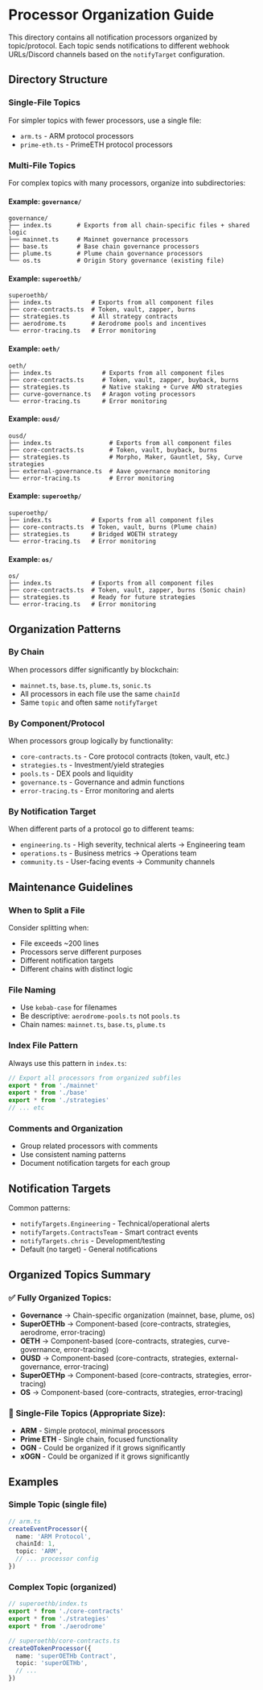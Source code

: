 # Processor Organization Guide

This directory contains all notification processors organized by topic/protocol. Each topic sends notifications to different webhook URLs/Discord channels based on the `notifyTarget` configuration.

## Directory Structure

### Single-File Topics

For simpler topics with fewer processors, use a single file:

- `arm.ts` - ARM protocol processors
- `prime-eth.ts` - PrimeETH protocol processors

### Multi-File Topics

For complex topics with many processors, organize into subdirectories:

#### Example: `governance/`

```
governance/
├── index.ts       # Exports from all chain-specific files + shared logic
├── mainnet.ts     # Mainnet governance processors
├── base.ts        # Base chain governance processors
├── plume.ts       # Plume chain governance processors
└── os.ts          # Origin Story governance (existing file)
```

#### Example: `superoethb/`

```
superoethb/
├── index.ts           # Exports from all component files
├── core-contracts.ts  # Token, vault, zapper, burns
├── strategies.ts      # All strategy contracts
├── aerodrome.ts       # Aerodrome pools and incentives
└── error-tracing.ts   # Error monitoring
```

#### Example: `oeth/`

```
oeth/
├── index.ts              # Exports from all component files
├── core-contracts.ts     # Token, vault, zapper, buyback, burns
├── strategies.ts         # Native staking + Curve AMO strategies
├── curve-governance.ts   # Aragon voting processors
└── error-tracing.ts      # Error monitoring
```

#### Example: `ousd/`

```
ousd/
├── index.ts                # Exports from all component files
├── core-contracts.ts       # Token, vault, buyback, burns
├── strategies.ts           # Morpho, Maker, Gauntlet, Sky, Curve strategies
├── external-governance.ts  # Aave governance monitoring
└── error-tracing.ts        # Error monitoring
```

#### Example: `superoethp/`

```
superoethp/
├── index.ts           # Exports from all component files
├── core-contracts.ts  # Token, vault, burns (Plume chain)
├── strategies.ts      # Bridged WOETH strategy
└── error-tracing.ts   # Error monitoring
```

#### Example: `os/`

```
os/
├── index.ts           # Exports from all component files
├── core-contracts.ts  # Token, vault, zapper, burns (Sonic chain)
├── strategies.ts      # Ready for future strategies
└── error-tracing.ts   # Error monitoring
```

## Organization Patterns

### By Chain

When processors differ significantly by blockchain:

- `mainnet.ts`, `base.ts`, `plume.ts`, `sonic.ts`
- All processors in each file use the same `chainId`
- Same `topic` and often same `notifyTarget`

### By Component/Protocol

When processors group logically by functionality:

- `core-contracts.ts` - Core protocol contracts (token, vault, etc.)
- `strategies.ts` - Investment/yield strategies
- `pools.ts` - DEX pools and liquidity
- `governance.ts` - Governance and admin functions
- `error-tracing.ts` - Error monitoring and alerts

### By Notification Target

When different parts of a protocol go to different teams:

- `engineering.ts` - High severity, technical alerts → Engineering team
- `operations.ts` - Business metrics → Operations team
- `community.ts` - User-facing events → Community channels

## Maintenance Guidelines

### When to Split a File

Consider splitting when:

- File exceeds ~200 lines
- Processors serve different purposes
- Different notification targets
- Different chains with distinct logic

### File Naming

- Use `kebab-case` for filenames
- Be descriptive: `aerodrome-pools.ts` not `pools.ts`
- Chain names: `mainnet.ts`, `base.ts`, `plume.ts`

### Index File Pattern

Always use this pattern in `index.ts`:

```typescript
// Export all processors from organized subfiles
export * from './mainnet'
export * from './base'
export * from './strategies'
// ... etc
```

### Comments and Organization

- Group related processors with comments
- Use consistent naming patterns
- Document notification targets for each group

## Notification Targets

Common patterns:

- `notifyTargets.Engineering` - Technical/operational alerts
- `notifyTargets.ContractsTeam` - Smart contract events
- `notifyTargets.chris` - Development/testing
- Default (no target) - General notifications

## Organized Topics Summary

### ✅ Fully Organized Topics:

- **Governance** → Chain-specific organization (mainnet, base, plume, os)
- **SuperOETHb** → Component-based (core-contracts, strategies, aerodrome, error-tracing)
- **OETH** → Component-based (core-contracts, strategies, curve-governance, error-tracing)
- **OUSD** → Component-based (core-contracts, strategies, external-governance, error-tracing)
- **SuperOETHp** → Component-based (core-contracts, strategies, error-tracing)
- **OS** → Component-based (core-contracts, strategies, error-tracing)

### 📝 Single-File Topics (Appropriate Size):

- **ARM** - Simple protocol, minimal processors
- **Prime ETH** - Single chain, focused functionality
- **OGN** - Could be organized if it grows significantly
- **xOGN** - Could be organized if it grows significantly

## Examples

### Simple Topic (single file)

```typescript
// arm.ts
createEventProcessor({
  name: 'ARM Protocol',
  chainId: 1,
  topic: 'ARM',
  // ... processor config
})
```

### Complex Topic (organized)

```typescript
// superoethb/index.ts
export * from './core-contracts'
export * from './strategies'
export * from './aerodrome'

// superoethb/core-contracts.ts
createOTokenProcessor({
  name: 'superOETHb Contract',
  topic: 'superOETHb',
  // ...
})
```
